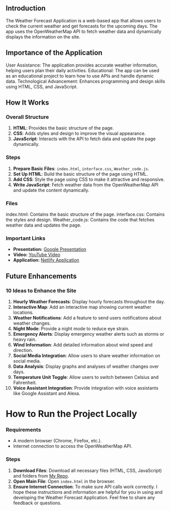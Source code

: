 
## Introduction
The Weather Forecast Application is a web-based app that allows users to check the current weather and get forecasts for the upcoming days. The app uses the OpenWeatherMap API to fetch weather data and dynamically displays the information on the site.

## Importance of the Application
User Assistance: The application provides accurate weather information, helping users plan their daily activities.
Educational: The app can be used as an educational project to learn how to use APIs and handle dynamic data.
Technological Advancement: Enhances programming and design skills using HTML, CSS, and JavaScript.
## How It Works
### Overall Structure
1. **HTML**: Provides the basic structure of the page.
2. **CSS**: Adds styles and design to improve the visual appearance.
3. **JavaScript**: Interacts with the API to fetch data and update the page dynamically.
### Steps
1. **Prepare Basic Files**: `index.html`, `interface.css`, `Weather_code.js`.
2. **Set Up HTML**: Build the basic structure of the page using HTML.
3. **Add CSS**: Style the page using CSS to make it attractive and responsive.
4. **Write JavaScript**: Fetch weather data from the OpenWeatherMap API and update the content dynamically.
### Files
index.html: Contains the basic structure of the page.
interface.css: Contains the styles and design.
Weather_code.js: Contains the code that fetches weather data and updates the page.
### Important Links
- **Presentation:** [Google Presentation](https://docs.google.com/presentation/d/1lA9wUEOF6VXF_-fIZ2QagrjGlwlUKUhepWoy8-jzuoE/edit#slide=id.g742e3e7cd_1_16) 
- **Video:** [YouTube Video](https://www.youtube.com/watch?v=h1BvgI65Y8E) 
- **Application:** [Netlify Application](https://webweatherforecastapplic.netlify.app/) 

## Future Enhancements
### 10 Ideas to Enhance the Site
1. **Hourly Weather Forecasts**: Display hourly forecasts throughout the day.
2. **Interactive Map**: Add an interactive map showing current weather locations.
3. **Weather Notifications**: Add a feature to send users notifications about weather changes.
4. **Night Mode**: Provide a night mode to reduce eye strain.
5. **Emergency Alerts**: Display emergency weather alerts such as storms or heavy rain.
6. **Wind Information**: Add detailed information about wind speed and direction.
7. **Social Media Integration**: Allow users to share weather information on social media.
8. **Data Analysis**: Display graphs and analyses of weather changes over days.
9. **Temperature Unit Toggle**: Allow users to switch between Celsius and Fahrenheit.
10. **Voice Assistant Integration**: Provide integration with voice assistants like Google Assistant and Alexa.
# How to Run the Project Locally
### Requirements
* A modern browser (Chrome, Firefox, etc.).
* Internet connection to access the OpenWeatherMap API.
### Steps
1. **Download Files**: Download all necessary files (HTML, CSS, JavaScript) and folders from [My Repo](https://github.com/MARIEM0123/Webstack-Portfolio-Project).
2. **Open Main File**: Open `index.html` in the browser.
3. **Ensure Internet Connection**: To make sure API calls work correctly.
I hope these instructions and information are helpful for you in using and developing the Weather Forecast Application. Feel free to share any feedback or questions.
